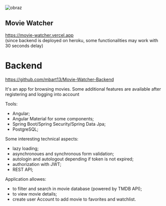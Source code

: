 ![obraz](https://user-images.githubusercontent.com/36601103/109544235-9ada2400-7ac7-11eb-9c34-d19bd1bac74b.png)

## Movie Watcher
https://movie-watcher.vercel.app  
(since backend is deployed on heroku, some functionalities may work with 30 seconds delay)

# Backend

https://github.com/mbart13/Movie-Watcher-Backend


It's an app for browsing movies. Some additional features are available after registering and logging into account 

Tools: 
* Angular;
* Angular Material for some components;
* Spring Boot/Spring Security/Spring Data Jpa;
* PostgreSQL;

Some interesting technical aspects:
* lazy loading;
* asynchronoues and synchronous form validation;
* autologin and autologout depending if token is not expired;
* authorization with JWT;
* REST API;

Application allowes: 
* to filter and search in movie database (powered by TMDB API);
* to view movie details;
* create user Account to add movie to favorites and watchlist.
